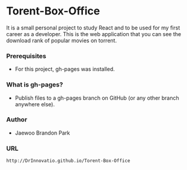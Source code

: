 # Torent-Box-Office

 It is a small personal project to study React and to be used for my first career as a developer. This is the web application   that you can see the download rank of popular movies on torrent.

### Prerequisites
* For this project, gh-pages was installed.

### What is gh-pages?
* Publish files to a gh-pages branch on GitHub (or any other branch anywhere else).


### Author
* Jaewoo Brandon Park


### URL

    http://DrInnovatio.github.io/Torent-Box-Office
